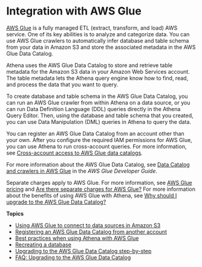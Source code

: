 # Integration with AWS Glue<a name="glue-athena"></a>

 [AWS Glue](https://docs.aws.amazon.com/glue/latest/dg/what-is-glue.html) is a fully managed ETL \(extract, transform, and load\) AWS service\. One of its key abilities is to analyze and categorize data\. You can use AWS Glue crawlers to automatically infer database and table schema from your data in Amazon S3 and store the associated metadata in the AWS Glue Data Catalog\. 

Athena uses the AWS Glue Data Catalog to store and retrieve table metadata for the Amazon S3 data in your Amazon Web Services account\. The table metadata lets the Athena query engine know how to find, read, and process the data that you want to query\. 

To create database and table schema in the AWS Glue Data Catalog, you can run an AWS Glue crawler from within Athena on a data source, or you can run Data Definition Language \(DDL\) queries directly in the Athena Query Editor\. Then, using the database and table schema that you created, you can use Data Manipulation \(DML\) queries in Athena to query the data\.

You can register an AWS Glue Data Catalog from an account other than your own\. After you configure the required IAM permissions for AWS Glue, you can use Athena to run cross\-account queries\. For more information, see [Cross\-account access to AWS Glue data catalogs](security-iam-cross-account-glue-catalog-access.md)\.

For more information about the AWS Glue Data Catalog, see [Data Catalog and crawlers in AWS Glue](https://docs.aws.amazon.com/glue/latest/dg/catalog-and-crawler.html) in the *AWS Glue Developer Guide*\.

Separate charges apply to AWS Glue\. For more information, see [AWS Glue pricing](https://aws.amazon.com/glue/pricing) and [Are there separate charges for AWS Glue?](glue-faq.md#faq-pricing) For more information about the benefits of using AWS Glue with Athena, see [Why should I upgrade to the AWS Glue Data Catalog?](glue-faq.md#faq-benefits) 

**Topics**
+ [Using AWS Glue to connect to data sources in Amazon S3](data-sources-glue.md)
+ [Registering an AWS Glue Data Catalog from another account](data-sources-glue-cross-account.md)
+ [Best practices when using Athena with AWS Glue](glue-best-practices.md)
+ [Recreating a database](glue-recreate-db-and-tables-cli.md)
+ [Upgrading to the AWS Glue Data Catalog step\-by\-step](glue-upgrade.md)
+ [FAQ: Upgrading to the AWS Glue Data Catalog](glue-faq.md)